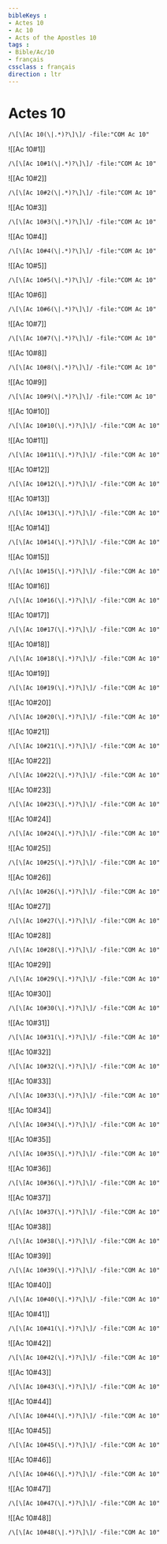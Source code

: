 ```yaml
---
bibleKeys : 
- Actes 10
- Ac 10
- Acts of the Apostles 10
tags : 
- Bible/Ac/10
- français
cssclass : français
direction : ltr
---
```


# Actes 10

```query
/\[\[Ac 10(\|.*)?\]\]/ -file:"COM Ac 10"
```



![[Ac 10#1]]

```query
/\[\[Ac 10#1(\|.*)?\]\]/ -file:"COM Ac 10"
```

![[Ac 10#2]]

```query
/\[\[Ac 10#2(\|.*)?\]\]/ -file:"COM Ac 10"
```

![[Ac 10#3]]

```query
/\[\[Ac 10#3(\|.*)?\]\]/ -file:"COM Ac 10"
```

![[Ac 10#4]]

```query
/\[\[Ac 10#4(\|.*)?\]\]/ -file:"COM Ac 10"
```

![[Ac 10#5]]

```query
/\[\[Ac 10#5(\|.*)?\]\]/ -file:"COM Ac 10"
```

![[Ac 10#6]]

```query
/\[\[Ac 10#6(\|.*)?\]\]/ -file:"COM Ac 10"
```

![[Ac 10#7]]

```query
/\[\[Ac 10#7(\|.*)?\]\]/ -file:"COM Ac 10"
```

![[Ac 10#8]]

```query
/\[\[Ac 10#8(\|.*)?\]\]/ -file:"COM Ac 10"
```

![[Ac 10#9]]

```query
/\[\[Ac 10#9(\|.*)?\]\]/ -file:"COM Ac 10"
```

![[Ac 10#10]]

```query
/\[\[Ac 10#10(\|.*)?\]\]/ -file:"COM Ac 10"
```

![[Ac 10#11]]

```query
/\[\[Ac 10#11(\|.*)?\]\]/ -file:"COM Ac 10"
```

![[Ac 10#12]]

```query
/\[\[Ac 10#12(\|.*)?\]\]/ -file:"COM Ac 10"
```

![[Ac 10#13]]

```query
/\[\[Ac 10#13(\|.*)?\]\]/ -file:"COM Ac 10"
```

![[Ac 10#14]]

```query
/\[\[Ac 10#14(\|.*)?\]\]/ -file:"COM Ac 10"
```

![[Ac 10#15]]

```query
/\[\[Ac 10#15(\|.*)?\]\]/ -file:"COM Ac 10"
```

![[Ac 10#16]]

```query
/\[\[Ac 10#16(\|.*)?\]\]/ -file:"COM Ac 10"
```

![[Ac 10#17]]

```query
/\[\[Ac 10#17(\|.*)?\]\]/ -file:"COM Ac 10"
```

![[Ac 10#18]]

```query
/\[\[Ac 10#18(\|.*)?\]\]/ -file:"COM Ac 10"
```

![[Ac 10#19]]

```query
/\[\[Ac 10#19(\|.*)?\]\]/ -file:"COM Ac 10"
```

![[Ac 10#20]]

```query
/\[\[Ac 10#20(\|.*)?\]\]/ -file:"COM Ac 10"
```

![[Ac 10#21]]

```query
/\[\[Ac 10#21(\|.*)?\]\]/ -file:"COM Ac 10"
```

![[Ac 10#22]]

```query
/\[\[Ac 10#22(\|.*)?\]\]/ -file:"COM Ac 10"
```

![[Ac 10#23]]

```query
/\[\[Ac 10#23(\|.*)?\]\]/ -file:"COM Ac 10"
```

![[Ac 10#24]]

```query
/\[\[Ac 10#24(\|.*)?\]\]/ -file:"COM Ac 10"
```

![[Ac 10#25]]

```query
/\[\[Ac 10#25(\|.*)?\]\]/ -file:"COM Ac 10"
```

![[Ac 10#26]]

```query
/\[\[Ac 10#26(\|.*)?\]\]/ -file:"COM Ac 10"
```

![[Ac 10#27]]

```query
/\[\[Ac 10#27(\|.*)?\]\]/ -file:"COM Ac 10"
```

![[Ac 10#28]]

```query
/\[\[Ac 10#28(\|.*)?\]\]/ -file:"COM Ac 10"
```

![[Ac 10#29]]

```query
/\[\[Ac 10#29(\|.*)?\]\]/ -file:"COM Ac 10"
```

![[Ac 10#30]]

```query
/\[\[Ac 10#30(\|.*)?\]\]/ -file:"COM Ac 10"
```

![[Ac 10#31]]

```query
/\[\[Ac 10#31(\|.*)?\]\]/ -file:"COM Ac 10"
```

![[Ac 10#32]]

```query
/\[\[Ac 10#32(\|.*)?\]\]/ -file:"COM Ac 10"
```

![[Ac 10#33]]

```query
/\[\[Ac 10#33(\|.*)?\]\]/ -file:"COM Ac 10"
```

![[Ac 10#34]]

```query
/\[\[Ac 10#34(\|.*)?\]\]/ -file:"COM Ac 10"
```

![[Ac 10#35]]

```query
/\[\[Ac 10#35(\|.*)?\]\]/ -file:"COM Ac 10"
```

![[Ac 10#36]]

```query
/\[\[Ac 10#36(\|.*)?\]\]/ -file:"COM Ac 10"
```

![[Ac 10#37]]

```query
/\[\[Ac 10#37(\|.*)?\]\]/ -file:"COM Ac 10"
```

![[Ac 10#38]]

```query
/\[\[Ac 10#38(\|.*)?\]\]/ -file:"COM Ac 10"
```

![[Ac 10#39]]

```query
/\[\[Ac 10#39(\|.*)?\]\]/ -file:"COM Ac 10"
```

![[Ac 10#40]]

```query
/\[\[Ac 10#40(\|.*)?\]\]/ -file:"COM Ac 10"
```

![[Ac 10#41]]

```query
/\[\[Ac 10#41(\|.*)?\]\]/ -file:"COM Ac 10"
```

![[Ac 10#42]]

```query
/\[\[Ac 10#42(\|.*)?\]\]/ -file:"COM Ac 10"
```

![[Ac 10#43]]

```query
/\[\[Ac 10#43(\|.*)?\]\]/ -file:"COM Ac 10"
```

![[Ac 10#44]]

```query
/\[\[Ac 10#44(\|.*)?\]\]/ -file:"COM Ac 10"
```

![[Ac 10#45]]

```query
/\[\[Ac 10#45(\|.*)?\]\]/ -file:"COM Ac 10"
```

![[Ac 10#46]]

```query
/\[\[Ac 10#46(\|.*)?\]\]/ -file:"COM Ac 10"
```

![[Ac 10#47]]

```query
/\[\[Ac 10#47(\|.*)?\]\]/ -file:"COM Ac 10"
```

![[Ac 10#48]]

```query
/\[\[Ac 10#48(\|.*)?\]\]/ -file:"COM Ac 10"
```

